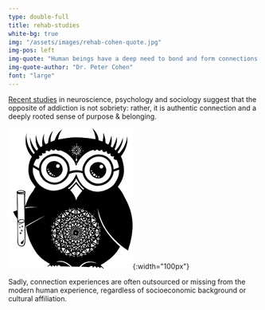 ```yaml
---
type: double-full
title: rehab-studies
white-bg: true
img: "/assets/images/rehab-cohen-quote.jpg"
img-pos: left
img-quote: "Human beings have a deep need to bond and form connections. It's how we get our satisfaction. If we can't connect with each other, we will connect with anything we can find. A heroin addict has bonded with heroin because she couldn't bond safely with something else."
img-quote-author: "Dr. Peter Cohen"
font: "large"
---
```


<span class="emphasized-header">[Recent studies](/science-of-connection/)</span> in neuroscience, psychology and sociology suggest that <span  class="emphasized-header">the opposite of addiction is not sobriety:</span> rather, it is authentic connection and a deeply rooted sense of purpose &amp; belonging.

![Scient Owl](/assets/images/owl-science-250.png){:width="100px"}

Sadly, connection experiences are often outsourced or missing from the modern human experience, regardless of socioeconomic background or cultural affiliation.